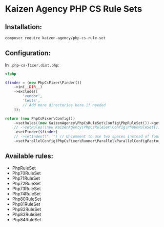 # Kaizen Agency PHP CS Rule Sets

Installation:
---

```bash
composer require kaizen-agency/php-cs-rule-set
```

Configuration:
---

In `.php-cs-fixer.dist.php`:

```php
<?php

$finder = (new PhpCsFixer\Finder())
    ->in(__DIR__)
    ->exclude([
        'vendor',
        'tests',
        // Add more directories here if needed
    ]);

return (new PhpCsFixer\Config())
    ->setRules((new KaizenAgency\PhpCsRuleSet\Config\PhpRuleSet())->getRules())
    // ->setRules((new KaizenAgency\PhpCsRuleSet\Config\Php80RuleSet())->getRules()) // Uncomment to use PHP 8.0 rules
    ->setFinder($finder)
    // ->setIndent("  ") // Uncomment to use two spaces instead of four
    ->setParallelConfig(PhpCsFixer\Runner\Parallel\ParallelConfigFactory::detect());
```

Available rules:
---

- PhpRuleSet
- Php70RuleSet
- Php71RuleSet
- Php72RuleSet
- Php73RuleSet
- Php74RuleSet
- Php80RuleSet
- Php81RuleSet
- Php82RuleSet
- Php83RuleSet
- Php84RuleSet
